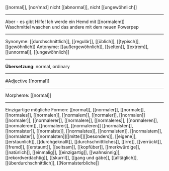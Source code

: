 [[normal]], [noʀˈmaːl]
nicht [[abnormal]], nicht [[ungewöhnlich]]

---
Aber - es gibt Hilfe! Ich werde ein Hemd mit [[normalem]] Waschmittel waschen und das andere mit dem neuen Powerpep  


---
Synonyme: [[durchschnittlich]], [[regulär]], [[üblich]], [[typisch]], [[gewöhnlich]]
Antonyme: [[außergewöhnlich]], [[selten]], [[extrem]], [[unnormal]], [[ungewöhnlich]]

---
**Übersetzung**: 
normal, ordinary

---
#Adjective [[normal]]

---
Morpheme:
[[normal]]

---

Einzigartige mögliche Formen: 
[[normal]], [[normaler]], [[normale]], [[normales]], [[normalen]], [[normalem]], [[normaler]], [[normalen]]
[[normaler]], [[normalerer]], [[normalere]], [[normaleres]], [[normaleren]], [[normalerem]], [[normalerer]], [[normaleren]]
[[normalsten]], [[normalster]], [[normalste]], [[normalstes]], [[normalsten]], [[normalstem]], [[normalster]], [[normalsten]][[mittel]][[besonders]], [[eigene]], [[erstaunlich]], [[durchgeknallt]], [[durchschnittliches]], [[irre]], [[verrückt]], [[fremd]], [[erstaunt]], [[seltsam]], [[kopfüber]], [[merkwürdige]], [[natürlich]], [[einmalig]], [[einzigartig]], [[wahnsinnig]], [[rekordverdächtig]], [[skurril]], [[gang und gäbe]], [[alltäglich]], [[überdurchschnittlich]], [[Normalsterbliche]]